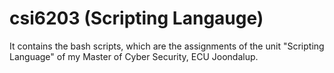 # csi6203 (Scripting Langauge)
It contains the bash scripts, which are the assignments of the unit "Scripting Language" of my Master of Cyber Security, ECU Joondalup. 
